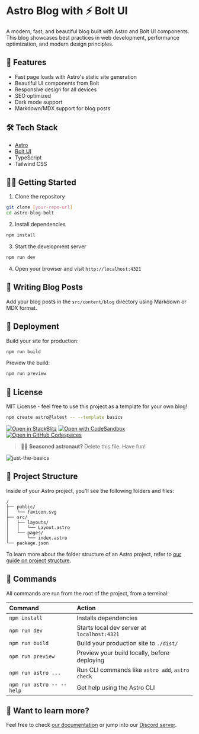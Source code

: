 # Astro Blog with ⚡ Bolt UI

A modern, fast, and beautiful blog built with Astro and Bolt UI components. This blog showcases best practices in web development, performance optimization, and modern design principles.

## 🚀 Features

- Fast page loads with Astro's static site generation
- Beautiful UI components from Bolt
- Responsive design for all devices
- SEO optimized
- Dark mode support
- Markdown/MDX support for blog posts

## 🛠️ Tech Stack

- [Astro](https://astro.build)
- [Bolt UI](https://bolt.com)
- TypeScript
- Tailwind CSS

## 🏃‍♂️ Getting Started

1. Clone the repository
```bash
git clone [your-repo-url]
cd astro-blog-bolt
```

2. Install dependencies
```bash
npm install
```

3. Start the development server
```bash
npm run dev
```

4. Open your browser and visit `http://localhost:4321`

## 📝 Writing Blog Posts

Add your blog posts in the `src/content/blog` directory using Markdown or MDX format.

## 🚀 Deployment

Build your site for production:
```bash
npm run build
```

Preview the build:
```bash
npm run preview
```

## 📄 License

MIT License - feel free to use this project as a template for your own blog!

```sh
npm create astro@latest -- --template basics
```

[![Open in StackBlitz](https://developer.stackblitz.com/img/open_in_stackblitz.svg)](https://stackblitz.com/github/withastro/astro/tree/latest/examples/basics)
[![Open with CodeSandbox](https://assets.codesandbox.io/github/button-edit-lime.svg)](https://codesandbox.io/p/sandbox/github/withastro/astro/tree/latest/examples/basics)
[![Open in GitHub Codespaces](https://github.com/codespaces/badge.svg)](https://codespaces.new/withastro/astro?devcontainer_path=.devcontainer/basics/devcontainer.json)

> 🧑‍🚀 **Seasoned astronaut?** Delete this file. Have fun!

![just-the-basics](https://github.com/withastro/astro/assets/2244813/a0a5533c-a856-4198-8470-2d67b1d7c554)

## 🚀 Project Structure

Inside of your Astro project, you'll see the following folders and files:

```text
/
├── public/
│   └── favicon.svg
├── src/
│   ├── layouts/
│   │   └── Layout.astro
│   └── pages/
│       └── index.astro
└── package.json
```

To learn more about the folder structure of an Astro project, refer to [our guide on project structure](https://docs.astro.build/en/basics/project-structure/).

## 🧞 Commands

All commands are run from the root of the project, from a terminal:

| Command                   | Action                                           |
| :------------------------ | :----------------------------------------------- |
| `npm install`             | Installs dependencies                            |
| `npm run dev`             | Starts local dev server at `localhost:4321`      |
| `npm run build`           | Build your production site to `./dist/`          |
| `npm run preview`         | Preview your build locally, before deploying     |
| `npm run astro ...`       | Run CLI commands like `astro add`, `astro check` |
| `npm run astro -- --help` | Get help using the Astro CLI                     |

## 👀 Want to learn more?

Feel free to check [our documentation](https://docs.astro.build) or jump into our [Discord server](https://astro.build/chat).
